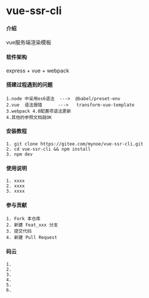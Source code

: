 # vue-ssr-cli

#### 介绍
vue服务端渲染模板

#### 软件架构
express + vue + webpack 

####  搭建过程遇到的问题
```
1.node 中采用es6语法  --->  @babel/preset-env
2.vue  语法报错      --->   transform-vue-template
3.webpack 4.0配置项语法更新  
4.其他的参照文档就OK
```


#### 安装教程
```
1. git clone https://gitee.com/mynoe/vue-ssr-cli.git
2. cd vue-ssr-cli && npm install
3. npm dev
```

#### 使用说明
```
1. xxxx
2. xxxx
3. xxxx
```
#### 参与贡献
```
1. Fork 本仓库
2. 新建 Feat_xxx 分支
3. 提交代码
4. 新建 Pull Request
```

#### 码云
```
1. 
2. 
3. 
4. 
5. 
6. 
```